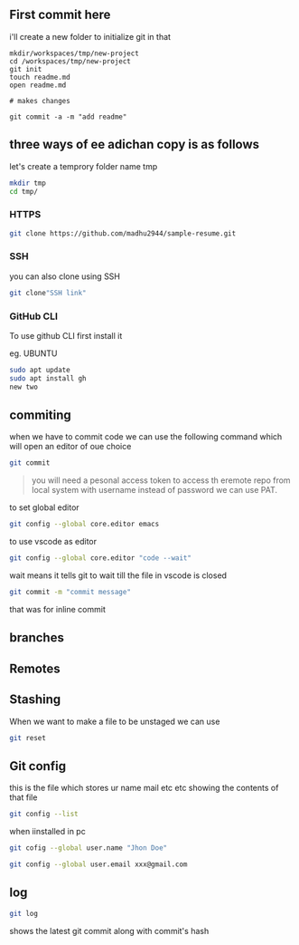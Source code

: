 ## First commit here 

i'll create a new folder to initialize git in that 

```
mkdir/workspaces/tmp/new-project
cd /workspaces/tmp/new-project
git init
touch readme.md
open readme.md

# makes changes

git commit -a -m "add readme"
```

## three ways of ee adichan copy is as follows

let's create a temprory folder name tmp

```sh
mkdir tmp
cd tmp/
```

### HTTPS

```sh
git clone https://github.com/madhu2944/sample-resume.git 
```

### SSH
you can also clone using SSH 

``` sh 
git clone"SSH link"
```

### GitHub CLI
To use github CLI first install it 

eg. UBUNTU

```sh
sudo apt update
sudo apt install gh
new two 
```





 ## commiting

when  we have to commit code we can use the following command which will open an editor of oue choice 

```sh
git commit
```

>you will need a pesonal access token to access th eremote repo from local system with username instead of password we can use PAT.


to set global  editor 

```sh
git config --global core.editor emacs
```

to use vscode as editor

```sh
git config --global core.editor "code --wait"

```
wait means it tells git to wait till the file in vscode is closed

```sh
git commit -m "commit message"
```

that was for inline commit 


 ## branches

 ## Remotes

 ## Stashing


 When we want to make a file to be unstaged we can use

 ```sh
 git reset
 ```


 ## Git config

 this is the file which stores ur name mail etc etc
showing the contents of that file

 ```sh
git config --list
```

when iinstalled in pc 

```sh
git cofig --global user.name "Jhon Doe"

git config --global user.email xxx@gmail.com

```

## log

```sh 
git log
```

shows the latest git commit along with commit's hash